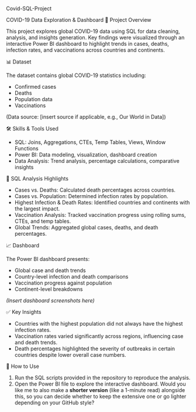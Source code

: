 Covid-SQL-Project

COVID-19 Data Exploration & Dashboard
📌 Project Overview

This project explores global COVID-19 data using SQL for data cleaning, analysis, and insights generation. Key findings were visualized through an interactive Power BI dashboard to highlight trends in cases, deaths, infection rates, and vaccinations across countries and continents.

📊 Dataset

The dataset contains global COVID-19 statistics including:

* Confirmed cases
* Deaths
* Population data
* Vaccinations

(Data source: [insert source if applicable, e.g., Our World in Data])

🛠 Skills & Tools Used

* SQL: Joins, Aggregations, CTEs, Temp Tables, Views, Window Functions
* Power BI: Data modeling, visualization, dashboard creation
* Data Analysis: Trend analysis, percentage calculations, comparative insights

🔎 SQL Analysis Highlights

* Cases vs. Deaths: Calculated death percentages across countries.
* Cases vs. Population: Determined infection rates by population.
* Highest Infection & Death Rates: Identified countries and continents with the largest impact.
* Vaccination Analysis: Tracked vaccination progress using rolling sums, CTEs, and temp tables.
* Global Trends: Aggregated global cases, deaths, and death percentages.

📈 Dashboard

The Power BI dashboard presents:

* Global case and death trends
* Country-level infection and death comparisons
* Vaccination progress against population
* Continent-level breakdowns

*(Insert dashboard screenshots here)*

✅ Key Insights

* Countries with the highest population did not always have the highest infection rates.
* Vaccination rates varied significantly across regions, influencing case and death trends.
* Death percentages highlighted the severity of outbreaks in certain countries despite lower overall case numbers.

📂 How to Use

1. Run the SQL scripts provided in the repository to reproduce the analysis.
2. Open the Power BI file to explore the interactive dashboard.
Would you like me to also make a **shorter version** (like a 1-minute read) alongside this, so you can decide whether to keep the extensive one or go lighter depending on your GitHub style?
